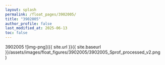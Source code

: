 ```yaml
---
layout: splash
permalink: /float_pages/3902005/
title: "3902005"
author_profile: false
last_modified_at: 2025-06-13
toc: false
---
```

 
3902005
![img-png]({{ site.url }}{{ site.baseurl }}/assets/images/float_figures/3902005/3902005_Sprof_processed_v2.png)